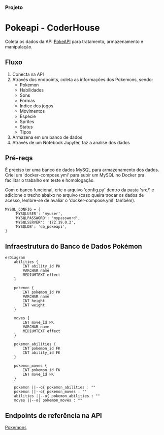 ### Projeto

# Pokeapi - CoderHouse
Coleta os dados da API [PokeAPI](https://pokeapi.co/) para tratamento, armazenamento e manipulação.


## Fluxo
1. Conecta na API
2. Através dos endpoints, coleta as informações dos Pokemons, sendo:
   - Pokemon
   - Habilidades
   - Sons
   - Formas
   - Indice dos jogos
   - Movimentos
   - Espécie
   - Sprites
   - Status
   - Tipos
3. Armazena em um banco de dados
4. Através de um Notebook Jupyter, faz a analise dos dados


## Pré-reqs
É preciso ter uma banco de dados MySQL para armazenamento dos dados. Criei um 'docker-compose.yml' para subir um MySQL no Docker pra facilitar o trabalho em teste e homologação.

Com o banco funcional, crie o arquivo 'config.py' dentro da pasta 'src/' e adicione o trecho abaixo no arquivo (caso queira trocar os dados de acesso, lembre-se de avaliar o 'docker-compose.yml' também).

```shell
MYSQL_CONFIG = {
    'MYSQLUSER': 'myuser',
    'MYSQLPASSWORD': 'mypassword',
    'MYSQLSERVER': '172.19.0.2',
    'MYSQLDB': 'db_pokeapi',
}
```

## Infraestrutura do Banco de Dados Pokémon

```mermaid
erDiagram
    abilities {
        INT ability_id PK
        VARCHAR name
        MEDIUMTEXT effect
    }
    
    pokemon {
        INT pokemon_id PK
        VARCHAR name
        INT height
        INT weight
    }

    moves {
        INT move_id PK
        VARCHAR name
        MEDIUMTEXT effect
    }

    pokemon_abilities {
        INT pokemon_id FK
        INT ability_id FK
    }

    pokemon_moves {
        INT pokemon_id FK
        INT move_id FK
    }

    pokemon ||--o{ pokemon_abilities : ""
    pokemon ||--o{ pokemon_moves : ""
    abilities ||--o{ pokemon_abilities : ""
    moves ||--o{ pokemon_moves : ""
```
## Endpoints de referência na API
[Pokemons](https://pokeapi.co/api/v2/pokemon/)
